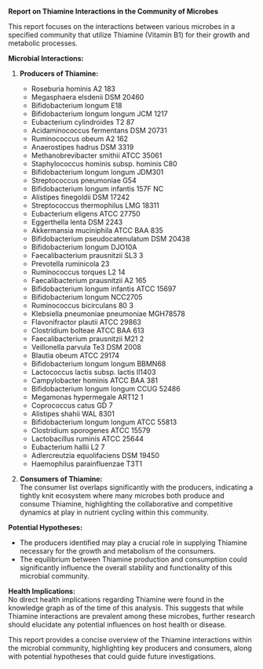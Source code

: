 **Report on Thiamine Interactions in the Community of Microbes**  

This report focuses on the interactions between various microbes in a specified community that utilize Thiamine (Vitamin B1) for their growth and metabolic processes.  

**Microbial Interactions:**  
1. **Producers of Thiamine:**  
   - Roseburia hominis A2 183  
   - Megasphaera elsdenii DSM 20460  
   - Bifidobacterium longum E18  
   - Bifidobacterium longum longum JCM 1217  
   - Eubacterium cylindroides T2 87  
   - Acidaminococcus fermentans DSM 20731  
   - Ruminococcus obeum A2 162  
   - Anaerostipes hadrus DSM 3319  
   - Methanobrevibacter smithii ATCC 35061  
   - Staphylococcus hominis subsp. hominis C80  
   - Bifidobacterium longum longum JDM301  
   - Streptococcus pneumoniae G54  
   - Bifidobacterium longum infantis 157F NC  
   - Alistipes finegoldii DSM 17242  
   - Streptococcus thermophilus LMG 18311  
   - Eubacterium eligens ATCC 27750  
   - Eggerthella lenta DSM 2243  
   - Akkermansia muciniphila ATCC BAA 835  
   - Bifidobacterium pseudocatenulatum DSM 20438  
   - Bifidobacterium longum DJO10A  
   - Faecalibacterium prausnitzii SL3 3  
   - Prevotella ruminicola 23  
   - Ruminococcus torques L2 14  
   - Faecalibacterium prausnitzii A2 165  
   - Bifidobacterium longum infantis ATCC 15697  
   - Bifidobacterium longum NCC2705  
   - Ruminococcus bicirculans 80 3  
   - Klebsiella pneumoniae pneumoniae MGH78578  
   - Flavonifractor plautii ATCC 29863  
   - Clostridium bolteae ATCC BAA 613  
   - Faecalibacterium prausnitzii M21 2  
   - Veillonella parvula Te3 DSM 2008  
   - Blautia obeum ATCC 29174  
   - Bifidobacterium longum longum BBMN68  
   - Lactococcus lactis subsp. lactis Il1403  
   - Campylobacter hominis ATCC BAA 381  
   - Bifidobacterium longum longum CCUG 52486  
   - Megamonas hypermegale ART12 1  
   - Coprococcus catus GD 7  
   - Alistipes shahii WAL 8301  
   - Bifidobacterium longum longum ATCC 55813  
   - Clostridium sporogenes ATCC 15579  
   - Lactobacillus ruminis ATCC 25644  
   - Eubacterium hallii L2 7  
   - Adlercreutzia equolifaciens DSM 19450  
   - Haemophilus parainfluenzae T3T1  

2. **Consumers of Thiamine:**  
   The consumer list overlaps significantly with the producers, indicating a tightly knit ecosystem where many microbes both produce and consume Thiamine, highlighting the collaborative and competitive dynamics at play in nutrient cycling within this community.

**Potential Hypotheses:**  
- The producers identified may play a crucial role in supplying Thiamine necessary for the growth and metabolism of the consumers.
- The equilibrium between Thiamine production and consumption could significantly influence the overall stability and functionality of this microbial community.

**Health Implications:**  
No direct health implications regarding Thiamine were found in the knowledge graph as of the time of this analysis. This suggests that while Thiamine interactions are prevalent among these microbes, further research should elucidate any potential influences on host health or disease.

This report provides a concise overview of the Thiamine interactions within the microbial community, highlighting key producers and consumers, along with potential hypotheses that could guide future investigations.